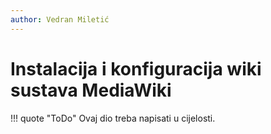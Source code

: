 ```yaml
---
author: Vedran Miletić
---
```


# Instalacija i konfiguracija wiki sustava MediaWiki

!!! quote "ToDo"
    Ovaj dio treba napisati u cijelosti.
